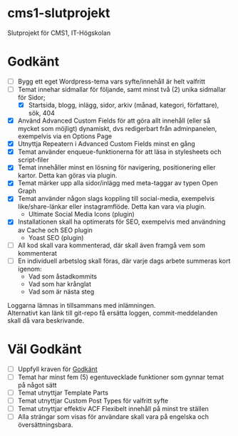 # cms1-slutprojekt
Slutprojekt för CMS1, IT-Högskolan

# Godkänt
- [ ] Bygg ett eget Wordpress-tema vars syfte/innehåll är helt valfritt
- [ ] Temat innehar sidmallar för följande, samt minst två (2) unika sidmallar för Sidor;
  - [x] Startsida, blogg, inlägg, sidor, arkiv (månad, kategori, författare), sök, 404
- [x] Använd Advanced Custom Fields för att göra allt innehåll (eller så mycket som möjligt) dynamiskt, dvs redigerbart från adminpanelen, exempelvis via en Options Page
- [x] Utnyttja Repeatern i Advanced Custom Fields minst en gång
- [x] Temat använder enqueue-funktionerna för att läsa in stylesheets och script-filer
- [x] Temat innehåller minst en lösning för navigering, positionering eller kartor. Detta kan göras via plugin.
- [x] Temat märker upp alla sidor/inlägg med meta-taggar av typen Open Graph
- [x] Temat använder någon slags koppling till social-media, exempelvis like/share-länkar eller instagramflöde. Detta kan vara via plugin.
  * Ultimate Social Media Icons (plugin)
- [x] Installationen skall ha optimerats för SEO,  exempelvis med användning av Cache och SEO plugin
  * Yoast SEO (plugin)
- [ ] All kod skall vara kommenterad, där skall även framgå vem som kommenterat
- [ ] En individuell arbetslog skall föras, där varje dags arbete summeras kort igenom:
  * Vad som åstadkommits
  * Vad som har krånglat
  * Vad som är nästa steg

Loggarna lämnas in tillsammans med inlämningen.  
Alternativt kan länk till git-repo få ersätta loggen, commit-meddelanden skall då vara beskrivande.

# Väl Godkänt
- [ ] Uppfyll kraven för [Godkänt](#godkänt)
- [ ] Temat har minst fem (5) egentuvecklade funktioner som gynnar temat på något sätt
- [ ] Temat utnyttjar Template Parts 
- [ ] Temat utnyttjar Custom Post Types för valfritt syfte
- [ ] Temat utnyttjar effektiv ACF Flexibelt innehåll på minst tre ställen
- [ ] Alla strängar som visas för användare skall vara på engelska och översättningsbara.
